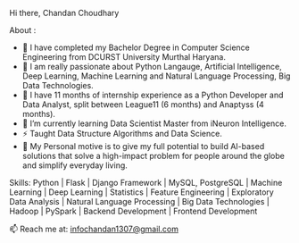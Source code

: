 Hi there, Chandan Choudhary

About :

- 🔭 I have completed my Bachelor Degree in Computer Science Engineering from DCURST University Murthal Haryana.
- 🔭 I am really passionate about Python Langauge, Artificial Intelligence, Deep Learning, Machine Learning and Natural Language Processing, Big Data Technologies.
- 👯 I have 11 months of internship experience as a Python Developer and Data Analyst, split between League11 (6 months) and Anaptyss (4 months).
- 🌱 I’m currently learning Data Scientist Master from iNeuron Intelligence.
- ⚡ Taught Data Structure Algorithms and Data Science.
- 💬 My Personal motive is to give my full potential to build AI-based solutions that solve a high-impact problem for people around the globe and simplify everyday living.



Skills: Python | Flask | Django Framework | MySQL, PostgreSQL | Machine Learning | Deep Learning | Statistics | Feature Engineering | Exploratory Data Analysis | Natural Language Processing | Big Data Technologies | Hadoop | PySpark | Backend Development | Frontend Development

📫 Reach me at: infochandan1307@gmail.com
